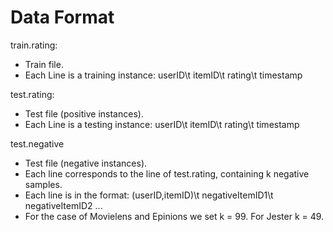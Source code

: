 # Data Format

train.rating: 
- Train file.
- Each Line is a training instance: userID\t itemID\t rating\t timestamp

test.rating:
- Test file (positive instances). 
- Each Line is a testing instance: userID\t itemID\t rating\t timestamp

test.negative
- Test file (negative instances).
- Each line corresponds to the line of test.rating, containing k negative samples.
- Each line is in the format: (userID,itemID)\t negativeItemID1\t negativeItemID2 ...
- For the case of Movielens and Epinions we set k = 99. For Jester k = 49.
